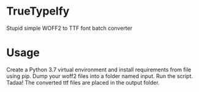 # TrueTypeIfy
Stupid simple WOFF2 to TTF font batch converter

# Usage
Create a Python 3.7 virtual environment and install requirements from file using pip. Dump your woff2 files into a folder named input. Run the script. Tadaa! The converted ttf files are placed in the output folder.

